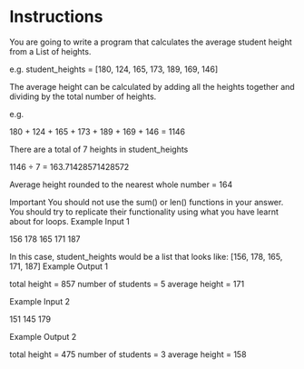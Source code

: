 # Instructions

You are going to write a program that calculates the average student height from a List of heights.

e.g. student_heights = [180, 124, 165, 173, 189, 169, 146]

The average height can be calculated by adding all the heights together and dividing by the total number of heights.

e.g.

180 + 124 + 165 + 173 + 189 + 169 + 146 = 1146

There are a total of 7 heights in student_heights

1146 ÷ 7 = 163.71428571428572

Average height rounded to the nearest whole number = 164

Important You should not use the sum() or len() functions in your answer. You should try to replicate their functionality using what you have learnt about for loops.
Example Input 1

156 178 165 171 187

In this case, student_heights would be a list that looks like: [156, 178, 165, 171, 187]
Example Output 1

total height = 857
number of students = 5
average height = 171

Example Input 2

151 145 179

Example Output 2

total height = 475
number of students = 3
average height = 158

